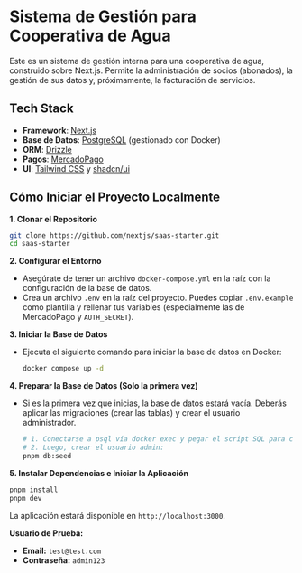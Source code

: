 # Sistema de Gestión para Cooperativa de Agua

Este es un sistema de gestión interna para una cooperativa de agua, construido sobre Next.js. Permite la administración de socios (abonados), la gestión de sus datos y, próximamente, la facturación de servicios.

## Tech Stack

-   **Framework**: [Next.js](https://nextjs.org/)
-   **Base de Datos**: [PostgreSQL](https://www.postgresql.org/) (gestionado con Docker)
-   **ORM**: [Drizzle](https://orm.drizzle.team/)
-   **Pagos**: [MercadoPago](https://mercadopago.com.ar/)
-   **UI**: [Tailwind CSS](https://tailwindcss.com/) y [shadcn/ui](https://ui.shadcn.com/)

## Cómo Iniciar el Proyecto Localmente

**1. Clonar el Repositorio**
```bash
git clone https://github.com/nextjs/saas-starter.git
cd saas-starter
```

**2. Configurar el Entorno**
*   Asegúrate de tener un archivo `docker-compose.yml` en la raíz con la configuración de la base de datos.
*   Crea un archivo `.env` en la raíz del proyecto. Puedes copiar `.env.example` como plantilla y rellenar tus variables (especialmente las de MercadoPago y `AUTH_SECRET`).

**3. Iniciar la Base de Datos**
*   Ejecuta el siguiente comando para iniciar la base de datos en Docker:
    ```bash
    docker compose up -d
    ```

**4. Preparar la Base de Datos (Solo la primera vez)**
*   Si es la primera vez que inicias, la base de datos estará vacía. Deberás aplicar las migraciones (crear las tablas) y crear el usuario administrador.
    ```bash
    # 1. Conectarse a psql vía docker exec y pegar el script SQL para crear las tablas.
    # 2. Luego, crear el usuario admin:
    pnpm db:seed
    ```

**5. Instalar Dependencias e Iniciar la Aplicación**
```bash
pnpm install
pnpm dev
```
La aplicación estará disponible en `http://localhost:3000`.

**Usuario de Prueba:**
*   **Email:** `test@test.com`
*   **Contraseña:** `admin123`
